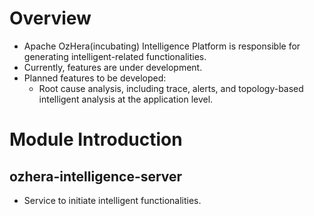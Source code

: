 <!--

    Licensed to the Apache Software Foundation (ASF) under one
    or more contributor license agreements.  See the NOTICE file
    distributed with this work for additional information
    regarding copyright ownership.  The ASF licenses this file
    to you under the Apache License, Version 2.0 (the
    "License"); you may not use this file except in compliance
    with the License.  You may obtain a copy of the License at

      http://www.apache.org/licenses/LICENSE-2.0

    Unless required by applicable law or agreed to in writing,
    software distributed under the License is distributed on an
    "AS IS" BASIS, WITHOUT WARRANTIES OR CONDITIONS OF ANY
    KIND, either express or implied.  See the License for the
    specific language governing permissions and limitations
    under the License.

-->

# Overview
+ Apache OzHera(incubating) Intelligence Platform is responsible for generating intelligent-related functionalities.
+ Currently, features are under development.
+ Planned features to be developed:
    + Root cause analysis, including trace, alerts, and topology-based intelligent analysis at the application level.

# Module Introduction

## ozhera-intelligence-server

+ Service to initiate intelligent functionalities.

